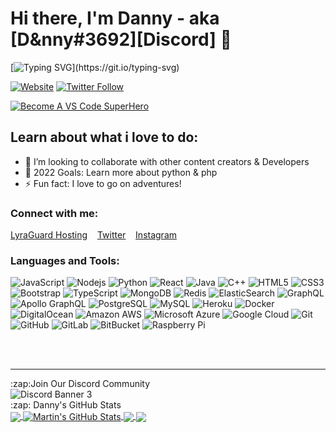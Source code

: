 # Hi there, I'm Danny - aka [D&nny#3692][Discord] 👋 

[![Typing SVG](https://readme-typing-svg.herokuapp.com?color=11F7C3&center=true&vCenter=true&lines=Full+Time+Project+Developer+Lead;Father+and+Partner;Looking+to+collaborate+with+others;I+love+to+go+on+adventures!)](https://git.io/typing-svg)

[![Website](https://img.shields.io/website?label=LyraGuard&style=for-the-badge&url=https%3A%2F%2Fpanel.lyraguard.co.uk)](https://panel.lyraguard.co.uk)
[![Twitter Follow](https://img.shields.io/twitter/follow/lyraguard?color=1DA1F2&logo=twitter&style=for-the-badge)](https://twitter.com/intent/follow?original_referer=https%3A%2F%2Fgithub.com%2Flyraguardr&screen_name=lyraguard)

[![Become A VS Code SuperHero](https://img.shields.io/badge/-Become%20A%20VS%20Code%20SuperHero%20%E2%86%92-gray.svg?colorB=ff652f&style=for-the-badge)](https://vsCodeHero.com)


## Learn about what i love to do:

- 👯 I’m looking to collaborate with other content creators & Developers
- 🥅 2022 Goals: Learn more about python & php
- ⚡ Fun fact: I love to go on adventures!

### Connect with me:

[LyraGuard Hosting](https://www.panel.lyraguard.co.uk)
&nbsp;&nbsp;
[Twitter](https://twitter.com/lyraguard)
&nbsp;&nbsp;
[Instagram](https://instagram.com/danpilkingt0n)


### Languages and Tools:

![JavaScript](https://img.shields.io/badge/-JavaScript-black?style=flat-square&logo=javascript)
![Nodejs](https://img.shields.io/badge/-Nodejs-black?style=flat-square&logo=Node.js)
![Python](https://img.shields.io/badge/-Python-black?style=flat-square&logo=Python)
![React](https://img.shields.io/badge/-React-black?style=flat-square&logo=react)
![Java](https://img.shields.io/badge/-java-E34A86?style=flat-square&logo=java)
![C++](https://img.shields.io/badge/-C++-00599C?style=flat-square&logo=c)
![HTML5](https://img.shields.io/badge/-HTML5-E34F26?style=flat-square&logo=html5&logoColor=white)
![CSS3](https://img.shields.io/badge/-CSS3-1572B6?style=flat-square&logo=css3)
![Bootstrap](https://img.shields.io/badge/-Bootstrap-563D7C?style=flat-square&logo=bootstrap)
![TypeScript](https://img.shields.io/badge/-TypeScript-007ACC?style=flat-square&logo=typescript)
![MongoDB](https://img.shields.io/badge/-MongoDB-black?style=flat-square&logo=mongodb)
![Redis](https://img.shields.io/badge/-Redis-black?style=flat-square&logo=Redis)
![ElasticSearch](https://img.shields.io/badge/-ElasticSearch-005571?style=flat-square&logo=elasticsearch)
![GraphQL](https://img.shields.io/badge/-GraphQL-E10098?style=flat-square&logo=graphql)
![Apollo GraphQL](https://img.shields.io/badge/-Apollo%20GraphQL-311C87?style=flat-square&logo=apollo-graphql)
![PostgreSQL](https://img.shields.io/badge/-PostgreSQL-336791?style=flat-square&logo=postgresql)
![MySQL](https://img.shields.io/badge/-MySQL-black?style=flat-square&logo=mysql)
![Heroku](https://img.shields.io/badge/-Heroku-430098?style=flat-square&logo=heroku)
![Docker](https://img.shields.io/badge/-Docker-black?style=flat-square&logo=docker)
![DigitalOcean](https://img.shields.io/badge/-Digital%20Ocean-darkblue?style=flat-square&logo=digitalocean)
![Amazon AWS](https://img.shields.io/badge/Amazon%20AWS-232F3E?style=flat-square&logo=amazon-aws)
![Microsoft Azure](https://img.shields.io/badge/Microsoft%20Azure-232F7E?style=flat-square&logo=microsoft-azure)
![Google Cloud](https://img.shields.io/badge/Google%20Cloud-black?style=flat-square&logo=google-cloud)
![Git](https://img.shields.io/badge/-Git-black?style=flat-square&logo=git)
![GitHub](https://img.shields.io/badge/-GitHub-181717?style=flat-square&logo=github)
![GitLab](https://img.shields.io/badge/-GitLab-FCA121?style=flat-square&logo=gitlab)
![BitBucket](https://img.shields.io/badge/-BitBucket-darkblue?style=flat-square&logo=bitbucket)
![Raspberry Pi](https://img.shields.io/badge/-Raspberry%20Pi-C51A4A?style=flat-square&logo=Raspberry-Pi)

<br />
<br />

---


  <summary>:zap:Join Our Discord Community</summary>
  
<img src="https://discordapp.com/api/guilds/978238554100625459/widget.png?style=banner2" alt="Discord Banner 3"/>


  <summary>:zap: Danny's GitHub Stats</summary>

  <a href="https://github.com/dannypilkington/LyraGuard">
  <img align="center" src="https://github-readme-stats.vercel.app/api/top-langs/?username=dannypilkington&hide=java,html,tex&title_color=ffffff&text_color=c9cacc&icon_color=2bbc8a&bg_color=1d1f21&langs_count=3" />
</a>
<a href="https://github.com/dannypikington/LyraGuardWebsite">
  <img align="center" src="https://github-readme-stats.vercel.app/api?username=dannypilkington&show_icons=true&line_height=27&count_private=true&title_color=ffffff&text_color=c9cacc&icon_color=2bbc8a&bg_color=1d1f21" alt="Martin's GitHub Stats" />
</a>

<a href="https://github.com/dannypilkington/fivem">
  <img align="center" src="https://github-readme-stats.vercel.app/api/pin/?username=dannypilkington&repo=fivem&title_color=ffffff&text_color=c9cacc&icon_color=2bbc8a&bg_color=1d1f21" />
</a>


<a href="https://github.com/dannypilkington/LyraGuard">
  <img align="center" src="https://github-readme-stats.vercel.app/api/pin/?username=dannypilkington&repo=Lyra-Guard&title_color=ffffff&text_color=c9cacc&icon_color=2bbc8a&bg_color=1d1f21" />
</a>    



[website]: http://www.lyraguard.co.uk
[course]: http://vsCodeHero.com
[twitter]: https://twitter.com/lyraguard
[youtube]: https://youtube.com/UCot1Zt11Z12HQb2PvrWCyCw
[instagram]: https://instagram.com/danpilkingt0n
